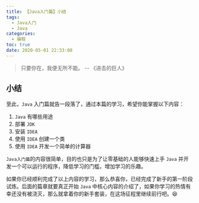 ```yaml
---
title: 【Java入门篇】小结
tags:
  - Java入门
  - Java
categories:
  - 编程
toc: true
date: 2020-05-01 22:33:08
---
```


> 只要你在，我便无所不能。 -- 《进击的巨人》

## 小结

至此，`Java` 入门篇就告一段落了，通过本篇的学习，希望你能掌握以下内容：

1. `Java` 有哪些用途
2. 部署 `JDK`
3. 安装 `IDEA`
4. 使用 `IDEA` 创建一个类
5. 使用 `IDEA` 开发一个简单的计算器

`Java入门篇`的内容很简单，目的也只是为了让零基础的人能够快速上手 `Java` 并开发一个可以运行的程序，降低学习的门槛，增加学习的乐趣。

如果你已经顺利完成了以上内容的学习，那么恭喜你，已经完成了新手的第一阶段试炼。后面的篇章就要真正开始 `Java` 中核心内容的介绍了，如果你学习的热情有幸还没有被浇灭，那么就拿着你的新手套装，在这场征程里继续前行吧。😆

[//]: # (![微信公众号]&#40;https://i.loli.net/2020/05/02/AfHOY5RXge9tlVo.png&#41;)
